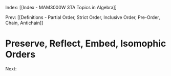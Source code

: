 Index: [[Index - MAM3000W 3TA Topics in Algebra]]

Prev: [[Definitions - Partial Order, Strict Order, Inclusive Order, Pre-Order, Chain, Antichain]]

# Preserve, Reflect, Embed, Isomophic Orders



Next: